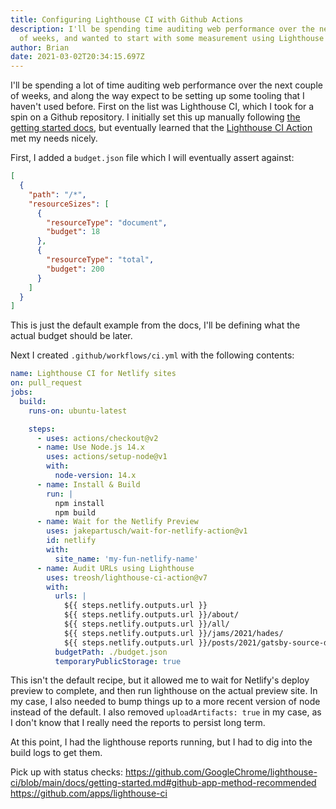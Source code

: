 ```yaml
---
title: Configuring Lighthouse CI with Github Actions
description: I'll be spending time auditing web performance over the next couple
  of weeks, and wanted to start with some measurement using Lighthouse CI.
author: Brian
date: 2021-03-02T20:34:15.697Z
---
```

I'll be spending a lot of time auditing web performance over the next couple of weeks, and along the way expect to be setting up some tooling that I haven't used before. First on the list was Lighthouse CI, which I took for a spin on a Github repository. I initially set this up manually following [the getting started docs](https://github.com/GoogleChrome/lighthouse-ci/blob/main/docs/getting-started.md), but eventually learned that the [Lighthouse CI Action](https://github.com/marketplace/actions/lighthouse-ci-action) met my needs nicely.

First, I added a `budget.json` file which I will eventually assert against:

```json
[
  {
    "path": "/*",
    "resourceSizes": [
      {
        "resourceType": "document",
        "budget": 18
      },
      {
        "resourceType": "total",
        "budget": 200
      }
    ]
  }
]
```

This is just the default example from the docs, I'll be defining what the actual budget should be later.

Next I created `.github/workflows/ci.yml` with the following contents:

```yml
name: Lighthouse CI for Netlify sites
on: pull_request
jobs:
  build:
    runs-on: ubuntu-latest

    steps:
      - uses: actions/checkout@v2
      - name: Use Node.js 14.x
        uses: actions/setup-node@v1
        with:
          node-version: 14.x
      - name: Install & Build
        run: |
          npm install
          npm build
      - name: Wait for the Netlify Preview
        uses: jakepartusch/wait-for-netlify-action@v1
        id: netlify
        with:
          site_name: 'my-fun-netlify-name'
      - name: Audit URLs using Lighthouse
        uses: treosh/lighthouse-ci-action@v7
        with:
          urls: |
            ${{ steps.netlify.outputs.url }}
            ${{ steps.netlify.outputs.url }}/about/
            ${{ steps.netlify.outputs.url }}/all/
            ${{ steps.netlify.outputs.url }}/jams/2021/hades/
            ${{ steps.netlify.outputs.url }}/posts/2021/gatsby-source-drupal-only-referenced-images/
          budgetPath: ./budget.json
          temporaryPublicStorage: true
```

This isn't the default recipe, but it allowed me to wait for Netlify's deploy preview to complete, and then run lighthouse on the actual preview site. In my case, I also needed to bump things up to a more recent version of node instead of the default. I also removed `uploadArtifacts: true` in my case, as I don't know that I really need the reports to persist long term.

At this point, I had the lighthouse reports running, but I had to dig into the build logs to get them.

Pick up with status checks: https://github.com/GoogleChrome/lighthouse-ci/blob/main/docs/getting-started.md#github-app-method-recommended
https://github.com/apps/lighthouse-ci

